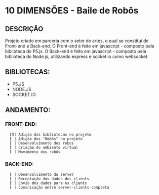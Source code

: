 # 10 DIMENSÕES - Baile de Robôs
## DESCRIÇÃO
Projeto criado em parceria com o setor de artes, o qual se constitui de Front-end e Back-end.
O Front-end é feito em javascript - composto pela biblioteca do P5.js.
O Back-end é feito em javascript - composto pela biblioteca do Node.js, utilizando express e socket.io como websocket.

## BIBLIOTECAS:
   - P5.JS
   - NODE.JS
   - SOCKET.IO


## ANDAMENTO:
### FRONT-END:
      [X] Adição das bibliotecas no projeto
      [ ] Adição dos "Robôs" no projeto
      [ ] Desenvolvimento dos robos
      [ ] Criação do ambiente virtual
      [ ] Movimento dos robôs      
      
      
### BACK-END:
      [ ] Desenvolvimento do server
      [ ] Receptação dos dados dos clients
      [ ] Envio dos dados para os clients
      [ ] Comunicação entre server-clients completa
      
